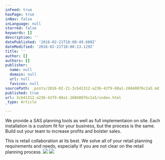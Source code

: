 ```yaml
---
inFeed: true
hasPage: true
inNav: false
inLanguage: null
starred: false
keywords: []
description: ''
datePublished: '2016-02-21T18:08:49.689Z'
dateModified: '2016-02-21T18:08:13.129Z'
title: ''
author: []
authors: []
publisher:
  name: null
  domain: null
  url: null
  favicon: null
sourcePath: _posts/2016-02-21-3cb41312-a236-42f9-88a1-26840876c2a5.md
published: true
url: 3cb41312-a236-42f9-88a1-26840876c2a5/index.html
_type: Article

---
```

We provide a SAS planning tools as well as full implementaion on site. Each installation is a custom fit for your business, but the process is the same. Build out your team to increase profits and bolster sales. 

This is retail collaboration at its best.  We solve all of your retail planning requirements and needs, especially if you are not clear on the retail planning process.
![](https://the-grid-user-content.s3-us-west-2.amazonaws.com/e0403b79-3f78-49a3-9bf4-f62ac4b9456b.png)
![](https://the-grid-user-content.s3-us-west-2.amazonaws.com/a09129f7-d0ad-466d-aa4b-73a78d15c7b1.png)
